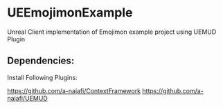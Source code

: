 # UEEmojimonExample
Unreal Client implementation of Emojimon example project using UEMUD Plugin


## Dependencies:

Install Following Plugins:

https://github.com/a-najafi/ContextFramework
https://github.com/a-najafi/UEMUD
